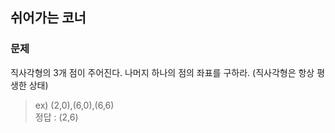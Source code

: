 ## 쉬어가는 코너
### 문제
직사각형의 3개 점이 주어진다. 나머지 하나의 점의 좌표를 구하라.
(직사각형은 항상 평생한 상태)
> ex) (2,0),(6,0),(6,6) <br>
> 정답 : (2,6)
